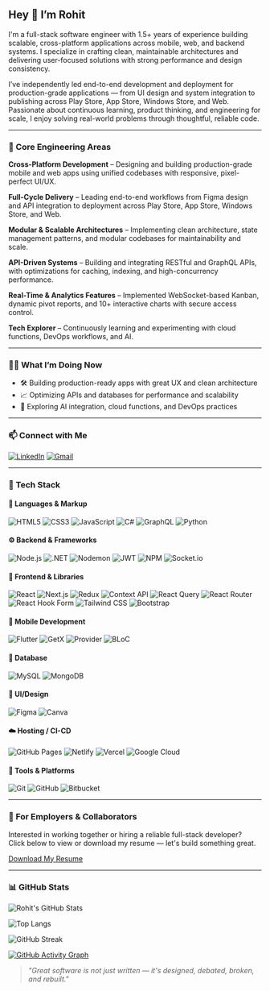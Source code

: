 ## Hey 👋 I’m Rohit 

I'm a full-stack software engineer with 1.5+ years of experience building scalable, cross-platform applications across mobile, web, and backend systems. I specialize in crafting clean, maintainable architectures and delivering user-focused solutions with strong performance and design consistency.

I’ve independently led end-to-end development and deployment for production-grade applications — from UI design and system integration to publishing across Play Store, App Store, Windows Store, and Web. Passionate about continuous learning, product thinking, and engineering for scale, I enjoy solving real-world problems through thoughtful, reliable code.

---


### 🧠 Core Engineering Areas

**Cross-Platform Development** – Designing and building production-grade mobile and web apps using unified codebases with responsive, pixel-perfect UI/UX.

**Full-Cycle Delivery** – Leading end-to-end workflows from Figma design and API integration to deployment across Play Store, App Store, Windows Store, and Web.

**Modular & Scalable Architectures** – Implementing clean architecture, state management patterns, and modular codebases for maintainability and scale.

**API-Driven Systems** – Building and integrating RESTful and GraphQL APIs, with optimizations for caching, indexing, and high-concurrency performance.

**Real-Time & Analytics Features** – Implemented WebSocket-based Kanban, dynamic pivot reports, and 10+ interactive charts with secure access control.

**Tech Explorer** – Continuously learning and experimenting with cloud functions, DevOps workflows, and AI.

---



### 👨‍💻 What I’m Doing Now
- 🛠️ Building production-ready apps with great UX and clean architecture  
- 📈 Optimizing APIs and databases for performance and scalability  
- 🌱 Exploring AI integration, cloud functions, and DevOps practices  

---



### 📫 Connect with Me

[![LinkedIn](https://img.shields.io/badge/LinkedIn-rohitbhagat0911-blue?style=for-the-badge&logo=linkedin)](https://linkedin.com/in/rohitbhagat0911)
[![Gmail](https://img.shields.io/badge/Gmail-rohitbhagat0911@gmail.com-red?style=for-the-badge&logo=gmail)](mailto:rohitbhagat0911@gmail.com)

---



### 🧰 Tech Stack

#### 🚀 Languages & Markup
![HTML5](https://img.shields.io/badge/HTML5-E34F26?logo=html5&logoColor=white&style=for-the-badge)
![CSS3](https://img.shields.io/badge/CSS3-1572B6?logo=css3&logoColor=white&style=for-the-badge)
![JavaScript](https://img.shields.io/badge/JavaScript-F7DF1E?logo=javascript&logoColor=black&style=for-the-badge)
![C#](https://img.shields.io/badge/C%23-239120?logo=c-sharp&logoColor=white&style=for-the-badge)
![GraphQL](https://img.shields.io/badge/GraphQL-E10098?logo=graphql&logoColor=white&style=for-the-badge)
![Python](https://img.shields.io/badge/Python-3776AB?logo=python&logoColor=white&style=for-the-badge)

#### ⚙️ Backend & Frameworks
![Node.js](https://img.shields.io/badge/Node.js-339933?logo=nodedotjs&logoColor=white&style=for-the-badge)
![.NET](https://img.shields.io/badge/.NET-512BD4?logo=dotnet&logoColor=white&style=for-the-badge)
![Nodemon](https://img.shields.io/badge/Nodemon-76D04B?logo=nodemon&logoColor=white&style=for-the-badge)
![JWT](https://img.shields.io/badge/JWT-000000?logo=jsonwebtokens&logoColor=white&style=for-the-badge)
![NPM](https://img.shields.io/badge/NPM-CB3837?logo=npm&logoColor=white&style=for-the-badge)
![Socket.io](https://img.shields.io/badge/Socket.io-010101?logo=socket.io&logoColor=white&style=for-the-badge)

#### 🧩 Frontend & Libraries
![React](https://img.shields.io/badge/React-20232A?logo=react&logoColor=61DAFB&style=for-the-badge)
![Next.js](https://img.shields.io/badge/Next.js-000000?logo=nextdotjs&logoColor=white&style=for-the-badge)
![Redux](https://img.shields.io/badge/Redux-593D88?logo=redux&logoColor=white&style=for-the-badge)
![Context API](https://img.shields.io/badge/Context_API-20232A?logo=react&logoColor=white&style=for-the-badge)
![React Query](https://img.shields.io/badge/React%20Query-FF4154?logo=reactquery&logoColor=white&style=for-the-badge)
![React Router](https://img.shields.io/badge/React%20Router-CA4245?logo=reactrouter&logoColor=white&style=for-the-badge)
![React Hook Form](https://img.shields.io/badge/React%20Hook%20Form-EC5990?logo=reacthookform&logoColor=white&style=for-the-badge)
![Tailwind CSS](https://img.shields.io/badge/TailwindCSS-06B6D4?logo=tailwindcss&logoColor=white&style=for-the-badge)
![Bootstrap](https://img.shields.io/badge/Bootstrap-7952B3?logo=bootstrap&logoColor=white&style=for-the-badge)

#### 📱 Mobile Development
![Flutter](https://img.shields.io/badge/Flutter-02569B?logo=flutter&logoColor=white&style=for-the-badge)
![GetX](https://img.shields.io/badge/GetX-4B4B4B?style=for-the-badge&logo=flutter&logoColor=white)
![Provider](https://img.shields.io/badge/Provider-3A3A3A?style=for-the-badge&logo=flutter&logoColor=white)
![BLoC](https://img.shields.io/badge/BLoC-6D6D6D?style=for-the-badge&logo=flutter&logoColor=white)

#### 🧱 Database
![MySQL](https://img.shields.io/badge/MySQL-4479A1?logo=mysql&logoColor=white&style=for-the-badge)
![MongoDB](https://img.shields.io/badge/MongoDB-47A248?logo=mongodb&logoColor=white&style=for-the-badge)

#### 🎨 UI/Design
![Figma](https://img.shields.io/badge/Figma-F24E1E?logo=figma&logoColor=white&style=for-the-badge)
![Canva](https://img.shields.io/badge/Canva-00C4CC?logo=canva&logoColor=white&style=for-the-badge)

#### ☁️ Hosting / CI-CD
![GitHub Pages](https://img.shields.io/badge/GitHub%20Pages-222222?logo=githubpages&logoColor=white&style=for-the-badge)
![Netlify](https://img.shields.io/badge/Netlify-00C7B7?logo=netlify&logoColor=white&style=for-the-badge)
![Vercel](https://img.shields.io/badge/Vercel-000000?logo=vercel&logoColor=white&style=for-the-badge)
![Google Cloud](https://img.shields.io/badge/Google%20Cloud-4285F4?logo=googlecloud&logoColor=white&style=for-the-badge)

#### 🔧 Tools & Platforms
![Git](https://img.shields.io/badge/Git-F05032?logo=git&logoColor=white&style=for-the-badge)
![GitHub](https://img.shields.io/badge/GitHub-181717?logo=github&logoColor=white&style=for-the-badge)
![Bitbucket](https://img.shields.io/badge/Bitbucket-0052CC?logo=bitbucket&logoColor=white&style=for-the-badge)

---



### 📄 For Employers & Collaborators

Interested in working together or hiring a reliable full-stack developer?  
Click below to view or download my resume — let's build something great.

[Download My Resume](https://drive.google.com/file/d/1iH9-wnia0GV6lPBe4xB_AZq_zfMmd_Tc/view?usp=sharing)


---



### 📊 GitHub Stats

<!-- GitHub Stats -->
![Rohit's GitHub Stats](https://github-readme-stats.vercel.app/api?username=rohitbhagat0911&show_icons=true&theme=tokyonight&hide_border=true)

<!-- Most Used Languages -->
![Top Langs](https://github-readme-stats.vercel.app/api/top-langs/?username=rohitbhagat0911&layout=compact&theme=tokyonight&hide_border=true)

<!-- Contribution Streak -->
![GitHub Streak](https://streak-stats.demolab.com?user=rohitbhagat0911&theme=tokyonight&hide_border=true)

<!-- Contribution Graph -->
[![GitHub Activity Graph](https://github-readme-activity-graph.vercel.app/graph?username=rohitbhagat0911&theme=tokyo-night&hide_border=true)](https://github.com/rohitbhagat0911)


> _"Great software is not just written — it's designed, debated, broken, and rebuilt."_
